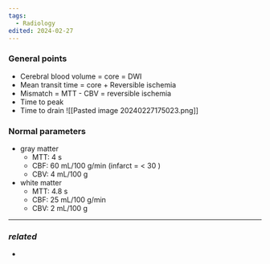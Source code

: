 ```yaml
---
tags:
  - Radiology
edited: 2024-02-27
---
```

### General points
- Cerebral blood volume = core = DWI
- Mean transit time = core + Reversible ischemia
- Mismatch = MTT - CBV =  reversible ischemia
- Time to peak 
- Time to drain 
![[Pasted image 20240227175023.png]]
### Normal parameters
- gray matter
    - MTT: 4 s
    - CBF: 60 mL/100 g/min (infarct =  < 30 )
    - CBV: 4 mL/100 g
- white matter
    - MTT: 4.8 s
    - CBF: 25 mL/100 g/min
    - CBV: 2 mL/100 g

---
### *related*
- 